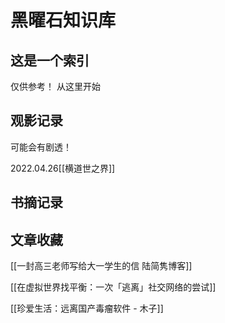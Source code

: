 # 黑曜石知识库
## 这是一个索引
仅供参考！  从这里开始
## 观影记录
可能会有剧透！

2022.04.26[[横道世之界]]



## 书摘记录

## 文章收藏
[[一封高三老师写给大一学生的信  陆简隽博客]]

[[在虚拟世界找平衡：一次「逃离」社交网络的尝试]]

[[珍爱生活：远离国产毒瘤软件 - 木子]]


